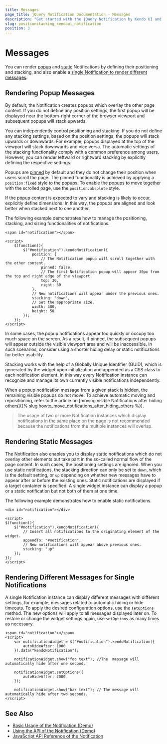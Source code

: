 ```yaml
---
title: Messages
page_title: jQuery Notification Documentation - Messages
description: "Get started with the jQuery Notification by Kendo UI and set the position and stacking of its messages."
slug: positionstacking_kendoui_notification
position: 3
---
```


# Messages  

You can render [popup](#rendering-popup-messages) and [static](#rendering-static-messages) Notifications by defining their positioning and stacking, and also enable a [single Notification to render different messages](#rendering-different-messages-for-single-notifications).

## Rendering Popup Messages

By default, the Notification creates popups which overlay the other page content. If you do not define any position settings, the first popup will be displayed near the bottom-right corner of the browser viewport and subsequent popups will stack upwards.

You can independently control positioning and stacking. If you do not define any stacking settings, based on the position settings, the popups will stack upwards or downwards. For example, popups displayed at the top of the viewport will stack downwards and vice versa. The automatic settings of the stacking functionality comply with a common preference among users. However, you can render leftward or rightward stacking by explicitly defining the respective settings.

Popups are [pinned](/api/javascript/ui/notification/configuration/position#positionpinned) by default and they do not change their position when users scroll the page. The pinned functionality is achieved by applying a `position:fixed` style to the popups. To enable the popups to move together with the scrolled page, use the `position:absolute` style.

If the popup content is expected to vary and stacking is likely to occur, explicitly define dimensions. In this way, the popups are aligned and look better when stacked next to one another.

The following example demonstrates how to manage the positioning, stacking, and sizing functionalities of notifications.

    <span id="notification"></span>

  	<script>
    	$(function(){
    		$("#notification").kendoNotification({
                position: {
                    // The Notification popup will scroll together with the other content.
                    pinned: false,
                    // The first Notification popup will appear 30px from the top and right edge of the viewport.
                    top: 30,
                    right: 30
                },
                // New notifications will appear under the previous ones.
                stacking: "down",
                // Set the appropriate size.
                width: 300,
                height: 50
            });
    	});
  	</script>

In some cases, the popup notifications appear too quickly or occupy too much space on the screen. As a result, if pinned, the subsequent popups will appear outside the visible viewport area and will be inaccessible. In such scenarios, consider using a shorter hiding delay or static notifications for better usability.

Stacking works with the help of a Globally Unique Identifier (GUID), which is generated by the widget upon initialization and appended as a CSS class to each notification element. In this way every Notification instance can recognize and manage its own currently visible notifications independently.

When a popup notification message from a given stack is hidden, the remaining visible popups do not move. To achieve automatic moving and repositioning, refer to the article on [moving visible Notifications after hiding others]({% slug howto_move_notifications_after_hiding_others %}).

> The usage of two or more Notification instances which display notifications in the same place on the page is not recommended because the notifications from the multiple instances will overlap.

## Rendering Static Messages

The Notification also enables you to display static notifications which do not overlay other elements but take part in the so-called normal flow of the page content. In such cases, the positioning settings are ignored. When you use static notifications, the stacking direction can only be set to `down`, which is the default setting, or `up` depending on whether new messages have to appear after or before the existing ones. Static notifications are displayed if a target container is specified. A single widget instance can display a popup or a static notification but not both of them at one time.

The following example demonstrates how to enable static notifications.

    <div id="notification"></div>

	<script>
	$(function(){
		$("#notification").kendoNotification({
            // Insert all notifications to the originating element of the widget.
            appendTo: "#notification",
            // New notifications will appear above previous ones.
            stacking: "up"
        });
	});
	</script>

## Rendering Different Messages for Single Notifications

A single Notification instance can display different messages with different settings, for example, messages related to automatic hiding or hide timeouts. To apply the desired configuration options, use the [`setOptions`](/api/javascript/ui/widget/methods/setoptions) method. The new options will apply to all messages displayed later on. To restore or change the widget settings again, use `setOptions` as many times as necessary.

    <span id="notification"></span>
    <script>
        var notificationWidget = $("#notification").kendoNotification({
            autoHideAfter: 1000
        }).data("kendoNotification");

        notificationWidget.show("foo text"); //The  message will automatically hide after one second.

        notificationWidget.setOptions({
            autoHideAfter: 2000
        });

        notificationWidget.show("bar text"); // The message will automatically hide after two seconds.
    </script>

## See Also

* [Basic Usage of the Notification (Demo)](https://demos.telerik.com/kendo-ui/notification/index)
* [Using the API of the Notification (Demo)](https://demos.telerik.com/kendo-ui/notification/api)
* [JavaScript API Reference of the Notification](/api/javascript/ui/notification)
